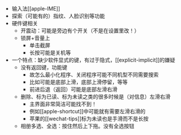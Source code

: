 - 输入法[[apple-IME]]
- 探索（可能有的）指纹、人脸识别等功能
- 硬件键相关
  - 开震动：可能是旁边有个开关（不是在设置里改！）
  - 锁屏+音量上
    - 单击截屏
    - 长按可能是关机等
- 一个特点：缺少软件显式的键，有过于隐式，[[explicit-implicit]]的嫌疑
  - 没有返回键，功能键
    - 故怎么最小化程序、关闭程序可能不同机型不同需要搜索
    - 比如可能是底部上滑，底部上滑停留，等等
    - 前进后退（返回）可能是底部左滑右滑
  - 删除、标为已读、标为未读之类的很多时候是（对信息）左滑右滑
    - 主界面非常简洁可能找不到！
    - 例如[[apple-shortcut]]中可能就有需要左滑右滑的
    - 苹果的[[wechat-tips]]标为未读也是手滑而不是长按
  - 相册多选、全选：按住然后上下拖。没有全选按钮